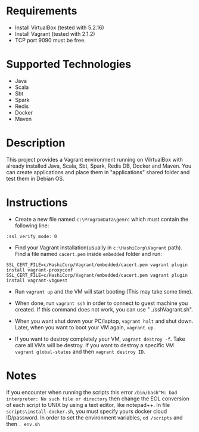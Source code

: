 # Requirements
* Install VirtualBox (tested with 5.2.16)
* Install Vagrant (tested with 2.1.2)
* TCP port 9090 must be free.

# Supported Technologies
* Java
* Scala
* Sbt
* Spark
* Redis
* Docker
* Maven

# Description
This project provides a Vagrant environment running on VilrtualBox with already installed Java, Scala, Sbt, Spark, Redis DB, Docker and Maven.
You can create applications and place them in "applications" shared folder and test them in Debian OS.

# Instructions

* Create a new file named `c:\ProgramData\gemrc` which must contain the following line:

`:ssl_verify_mode: 0`

* Find your Vagrant installation(usually in `c:\HashiCorp\Vagrant` path). Find a file named `cacert.pem` inside `embedded` folder and run:

`SSL_CERT_FILE=c/HashiCorp/Vagrant/embedded/cacert.pem vagrant plugin install vagrant-proxyconf`
`SSL_CERT_FILE=c/HashiCorp/Vagrant/embedded/cacert.pem vagrant plugin install vagrant-vbguest`

* Run `vagrant up` and the VM will start booting (This may take some time).

* When done, run `vagrant ssh` in order to connect to guest machine you created. If this command does not work, you can use " ./sshVagrant.sh".

* When you want shut down your PC/laptop, `vagrant halt` and shut down. Later, when you want to boot your VM again, `vagrant up`.  

* If you want to  destroy completely your VM, `vagrant destroy -f`. Take care all VMs will be destroy. If you want to destroy a 
specific VM `vagrant global-status` and then `vagrant destroy ID`.

# Notes
If you encounter when running the scripts this error `/bin/bash^M: bad interpreter: No such file or directory`
then change the EOL conversion of each script to UNIX by using a text editor, like notepad++.
In file `scripts\install-docker.sh`, you must specify yours docker cloud ID/password.
In order to set the environment variables,
`cd /scripts` and then
`. env.sh`

